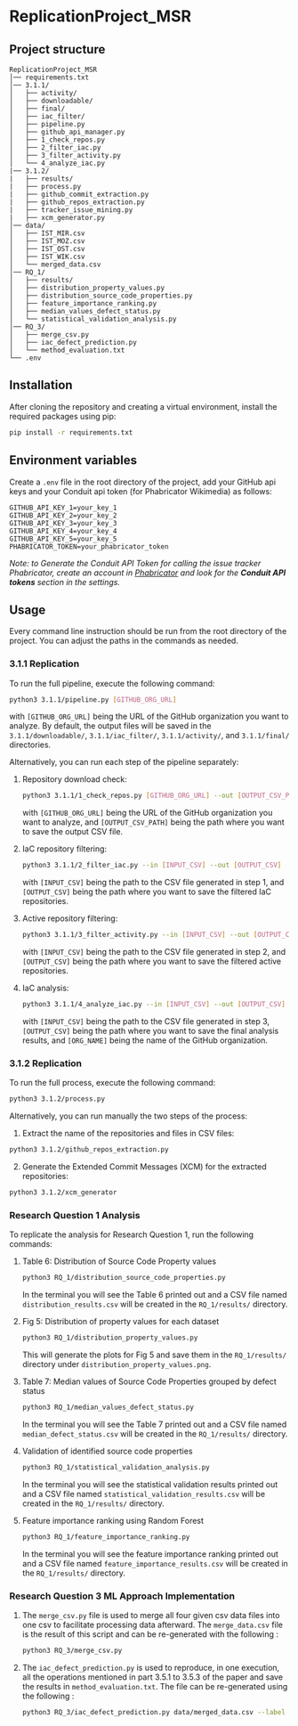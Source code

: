 # ReplicationProject_MSR

## Project structure

```
ReplicationProject_MSR
│── requirements.txt
│── 3.1.1/
│   ├── activity/
│   ├── downloadable/
│   ├── final/
│   ├── iac_filter/
│   ├── pipeline.py
│   ├── github_api_manager.py
│   ├── 1_check_repos.py
│   ├── 2_filter_iac.py
│   ├── 3_filter_activity.py
│   └── 4_analyze_iac.py
|── 3.1.2/
|   ├── results/
|   ├── process.py
|   ├── github_commit_extraction.py
|   ├── github_repos_extraction.py
|   ├── tracker_issue_mining.py
|   ├── xcm_generator.py
│── data/
│   ├── IST_MIR.csv
│   ├── IST_MOZ.csv
│   ├── IST_OST.csv
│   ├── IST_WIK.csv
│   └── merged_data.csv
│── RQ_1/
│   ├── results/
│   ├── distribution_property_values.py
│   ├── distribution_source_code_properties.py
│   ├── feature_importance_ranking.py
│   ├── median_values_defect_status.py
│   └── statistical_validation_analysis.py
│── RQ_3/
│   ├── merge_csv.py
│   ├── iac_defect_prediction.py
│   └── method_evaluation.txt
└── .env
```

## Installation

After cloning the repository and creating a virtual environment, install the required packages using pip:

```bash
pip install -r requirements.txt
```

## Environment variables

Create a `.env` file in the root directory of the project, add your GitHub api keys and your Conduit api token (for Phabricator Wikimedia) as follows:

```
GITHUB_API_KEY_1=your_key_1
GITHUB_API_KEY_2=your_key_2
GITHUB_API_KEY_3=your_key_3
GITHUB_API_KEY_4=your_key_4
GITHUB_API_KEY_5=your_key_5
PHABRICATOR_TOKEN=your_phabricator_token
```
*Note: to Generate the Conduit API Token for calling the issue tracker Phabricator, create an account in [Phabricator](https://phabricator.wikimedia.org/conduit/login/) and look for the **Conduit API tokens** section in the settings.*
## Usage

Every command line instruction should be run from the root directory of the project. You can adjust the paths in the commands as needed.

### 3.1.1 Replication

To run the full pipeline, execute the following command:

```bash
python3 3.1.1/pipeline.py [GITHUB_ORG_URL]
```
with `[GITHUB_ORG_URL]` being the URL of the GitHub organization you want to analyze.
By default, the output files will be saved in the `3.1.1/downloadable/`, `3.1.1/iac_filter/`, `3.1.1/activity/`, and `3.1.1/final/` directories.

Alternatively, you can run each step of the pipeline separately:

1. Repository download check:
   ```bash
   python3 3.1.1/1_check_repos.py [GITHUB_ORG_URL] --out [OUTPUT_CSV_PATH]
   ```
    with `[GITHUB_ORG_URL]` being the URL of the GitHub organization you want to analyze, and `[OUTPUT_CSV_PATH]` being the path where you want to save the output CSV file.

2. IaC repository filtering:
   ```bash
   python3 3.1.1/2_filter_iac.py --in [INPUT_CSV] --out [OUTPUT_CSV]
    ```
    with `[INPUT_CSV]` being the path to the CSV file generated in step 1, and `[OUTPUT_CSV]` being the path where you want to save the filtered IaC repositories.

3. Active repository filtering:
    ```bash
    python3 3.1.1/3_filter_activity.py --in [INPUT_CSV] --out [OUTPUT_CSV]
    ```
    with `[INPUT_CSV]` being the path to the CSV file generated in step 2, and `[OUTPUT_CSV]` being the path where you want to save the filtered active repositories.

4. IaC analysis:
    ```bash
    python3 3.1.1/4_analyze_iac.py --in [INPUT_CSV] --out [OUTPUT_CSV] --org [ORG_NAME]
    ```
    with `[INPUT_CSV]` being the path to the CSV file generated in step 3, `[OUTPUT_CSV]` being the path where you want to save the final analysis results, and `[ORG_NAME]` being the name of the GitHub organization.

### 3.1.2 Replication
To run the full process, execute the following command:
```bash
python3 3.1.2/process.py
```

Alternatively, you can run manually the two steps of the process:

1. Extract the name of the repositories and files in CSV files:
```bash
python3 3.1.2/github_repos_extraction.py
```

2. Generate the Extended Commit Messages (XCM) for the extracted repositories:
```bash
python3 3.1.2/xcm_generator
```

### Research Question 1 Analysis

To replicate the analysis for Research Question 1, run the following commands:

1. Table 6: Distribution of Source Code Property values
   ```bash
   python3 RQ_1/distribution_source_code_properties.py
   ```

    In the terminal you will see the Table 6 printed out and a CSV file named `distribution_results.csv` will be created in the `RQ_1/results/` directory.

2. Fig 5: Distribution of property values for each dataset
    ```bash
    python3 RQ_1/distribution_property_values.py
    ```
    This will generate the plots for Fig 5 and save them in the `RQ_1/results/` directory under `distribution_property_values.png`.

3. Table 7: Median values of Source Code Properties grouped by defect status
    ```bash
    python3 RQ_1/median_values_defect_status.py
    ```

    In the terminal you will see the Table 7 printed out and a CSV file named `median_defect_status.csv` will be created in the `RQ_1/results/` directory.

4. Validation of identified source code properties
    ```bash
    python3 RQ_1/statistical_validation_analysis.py
    ```

    In the terminal you will see the statistical validation results printed out and a CSV file named `statistical_validation_results.csv` will be created in the `RQ_1/results/` directory.

5. Feature importance ranking using Random Forest
    ```bash
    python3 RQ_1/feature_importance_ranking.py
    ```

    In the terminal you will see the feature importance ranking printed out and a CSV file named `feature_importance_results.csv` will be created in the `RQ_1/results/` directory.

### Research Question 3 ML Approach Implementation

1. The `merge_csv.py` file is used to merge all four given csv data files into one csv to facilitate processing data afterward. The `merge_data.csv` file is the result of this script and can be re-generated with the following :

    ```bash
    python3 RQ_3/merge_csv.py
    ```

2. The `iac_defect_prediction.py` is used to reproduce, in one execution, all the operations mentioned in part 3.5.1 to 3.5.3 of the paper and save the results in `method_evaluation.txt`. The file can be re-generated using the following :

    ```bash
    python3 RQ_3/iac_defect_prediction.py data/merged_data.csv --label defect_status > method_evaluation.txt
    ```